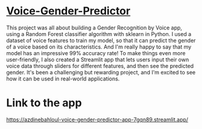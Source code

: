# [Voice-Gender-Predictor](https://azdinebahloul-voice-gender-predictor-app-7gqn89.streamlit.app/)
This project was all about building a Gender Recognition by Voice app, using a Random Forest classifier algorithm with sklearn in Python. I used a dataset of voice features to train my model, so that it can predict the gender of a voice based on its characteristics. And I'm really happy to say that my model has an impressive 99% accuracy rate! To make things even more user-friendly, I also created a Streamlit app that lets users input their own voice data through sliders for different features, and then see the predicted gender. It's been a challenging but rewarding project, and I'm excited to see how it can be used in real-world applications.

# Link to the app
https://azdinebahloul-voice-gender-predictor-app-7gqn89.streamlit.app/
